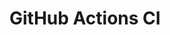 # GitHub Actions CI






























































































































































































































































































































































































































































































































































































































































































































































































































































































































































































































































































































































































































































































































































































































































































































































































































































































































































































































































































































































































































































































































































































































































































































































































































































































































































































































































































































































































































































































































































































































































































































































































































































































































































































































































































































































































































































































































































